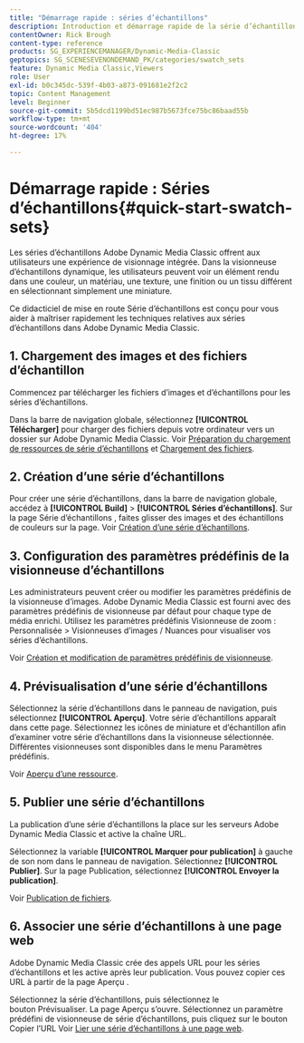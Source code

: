 ```yaml
---
title: "Démarrage rapide : séries d’échantillons"
description: Introduction et démarrage rapide de la série d’échantillons pour vous aider à démarrer rapidement dans Adobe Dynamic Media Classic.
contentOwner: Rick Brough
content-type: reference
products: SG_EXPERIENCEMANAGER/Dynamic-Media-Classic
geptopics: SG_SCENESEVENONDEMAND_PK/categories/swatch_sets
feature: Dynamic Media Classic,Viewers
role: User
exl-id: b0c345dc-539f-4b03-a873-091681e2f2c2
topic: Content Management
level: Beginner
source-git-commit: 5b5dcd1199bd51ec987b5673fce75bc86baad55b
workflow-type: tm+mt
source-wordcount: '404'
ht-degree: 17%

---
```


# Démarrage rapide : Séries d’échantillons{#quick-start-swatch-sets}

Les séries d’échantillons Adobe Dynamic Media Classic offrent aux utilisateurs une expérience de visionnage intégrée. Dans la visionneuse d’échantillons dynamique, les utilisateurs peuvent voir un élément rendu dans une couleur, un matériau, une texture, une finition ou un tissu différent en sélectionnant simplement une miniature.

Ce didacticiel de mise en route Série d’échantillons est conçu pour vous aider à maîtriser rapidement les techniques relatives aux séries d’échantillons dans Adobe Dynamic Media Classic.

## 1. Chargement des images et des fichiers d’échantillon

Commencez par télécharger les fichiers d’images et d’échantillons pour les séries d’échantillons.

Dans la barre de navigation globale, sélectionnez **[!UICONTROL Télécharger]** pour charger des fichiers depuis votre ordinateur vers un dossier sur Adobe Dynamic Media Classic. Voir [Préparation du chargement de ressources de série d’échantillons](preparing-swatch-set-assets-upload.md#preparing-swatch-set-assets-for-upload) et [Chargement des fichiers](uploading-files.md#uploading-your-files).

## 2. Création d’une série d’échantillons

Pour créer une série d’échantillons, dans la barre de navigation globale, accédez à **[!UICONTROL Build]** > **[!UICONTROL Séries d’échantillons]**. Sur la page Série d’échantillons , faites glisser des images et des échantillons de couleurs sur la page. Voir [Création d’une série d’échantillons](creating-swatch-set.md#creating-a-swatch-set).

## 3. Configuration des paramètres prédéfinis de la visionneuse d’échantillons

Les administrateurs peuvent créer ou modifier les paramètres prédéfinis de la visionneuse d’images. Adobe Dynamic Media Classic est fourni avec des paramètres prédéfinis de visionneuse par défaut pour chaque type de média enrichi. Utilisez les paramètres prédéfinis Visionneuse de zoom : Personnalisée > Visionneuses d’images / Nuances pour visualiser vos séries d’échantillons.

Voir [Création et modification de paramètres prédéfinis de visionneuse](application-setup.md#adding-and-editing-viewer-presets).

## 4. Prévisualisation d’une série d’échantillons

Sélectionnez la série d’échantillons dans le panneau de navigation, puis sélectionnez **[!UICONTROL Aperçu]**. Votre série d’échantillons apparaît dans cette page. Sélectionnez les icônes de miniature et d’échantillon afin d’examiner votre série d’échantillons dans la visionneuse sélectionnée. Différentes visionneuses sont disponibles dans le menu Paramètres prédéfinis.

Voir [Aperçu d’une ressource](previewing-asset.md#previewing-an-asset).

## 5. Publier une série d’échantillons

La publication d’une série d’échantillons la place sur les serveurs Adobe Dynamic Media Classic et active la chaîne URL.

Sélectionnez la variable **[!UICONTROL Marquer pour publication]** à gauche de son nom dans le panneau de navigation. Sélectionnez **[!UICONTROL Publier]**. Sur la page Publication, sélectionnez **[!UICONTROL Envoyer la publication]**.

Voir [Publication de fichiers](publishing-files.md#publishing-files).

## 6. Associer une série d’échantillons à une page web

Adobe Dynamic Media Classic crée des appels URL pour les séries d’échantillons et les active après leur publication. Vous pouvez copier ces URL à partir de la page Aperçu .

Sélectionnez la série d’échantillons, puis sélectionnez le bouton Prévisualiser. La page Aperçu s’ouvre. Sélectionnez un paramètre prédéfini de visionneuse de série d’échantillons, puis cliquez sur le bouton Copier l’URL Voir [Lier une série d’échantillons à une page web](linking-swatch-set-web-page.md#linking-a-swatch-set-to-a-web-page).
